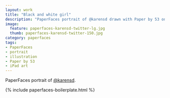 ```yaml
---
layout: work
title: "Black and white girl"
description: "PaperFaces portrait of @karensd drawn with Paper by 53 on an iPad."
image: 
  feature: paperfaces-karensd-twitter-lg.jpg
  thumb: paperfaces-karensd-twitter-150.jpg
category: paperfaces
tags: 
- PaperFaces
- portrait
- illustration
- Paper by 53
- iPad art
---
```


PaperFaces portrait of [@karensd](http://twitter.com/karensd).

{% include paperfaces-boilerplate.html %}